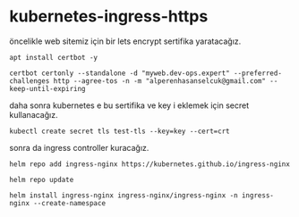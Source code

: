 # kubernetes-ingress-https

öncelikle web sitemiz için bir lets encrypt sertifika yaratacağız.

```
apt install certbot -y

certbot certonly --standalone -d "myweb.dev-ops.expert" --preferred-challenges http --agree-tos -n -m "alperenhasanselcuk@gmail.com" --keep-until-expiring
```

daha sonra kubernetes e bu sertifika ve key i eklemek için secret kullanacağız.

```
kubectl create secret tls test-tls --key=key --cert=crt
```

sonra da ingress controller kuracağız.

```
helm repo add ingress-nginx https://kubernetes.github.io/ingress-nginx

helm repo update

helm install ingress-nginx ingress-nginx/ingress-nginx -n ingress-nginx --create-namespace
````

